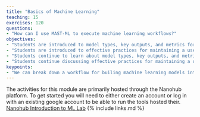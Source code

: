 ```yaml
---
title: "Basics of Machine Learning"
teaching: 15
exercises: 120
questions:
- "How can I use MAST-ML to execute machine learning workflows?"
objectives:
- "Students are introduced to model types, key outputs, and metrics for assessing performance"
- "Students are introduced to effective practices for maintaining a useful record of research"
- "Students continue to learn about model types, key outputs, and metrics for assessing performance"
- "Students continue discussing effective practices for maintaining a useful record of research"
keypoints:
- "We can break down a workflow for builing machine learning models into key steps: feature generation, Feature Engineering, Model Assessment, Model Optimization, and Model Predictions"
---
```

The activities for this module are primarily hosted through the Nanohub platform. To get started you will need to either create an account or log in with an existing google account to be able to run the tools hosted their.  
[Nanohub Introduction to ML Lab](https://nanohub.org/tools/intromllab/)
{% include links.md %}

